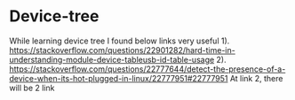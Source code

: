 # Device-tree

While learning device tree I found below links very useful 
  1). https://stackoverflow.com/questions/22901282/hard-time-in-understanding-module-device-tableusb-id-table-usage
  2). https://stackoverflow.com/questions/22777644/detect-the-presence-of-a-device-when-its-hot-plugged-in-linux/22777951#22777951
   At link 2, there will be 2 link 
